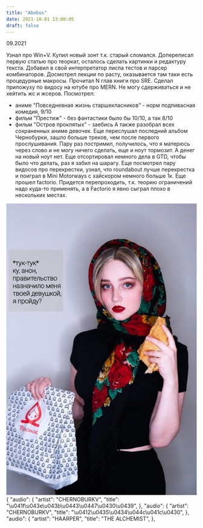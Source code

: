 ```yaml
---
title: "Abobus"
date: 2021-10-01 13:00:05
draft: false
---
```


09.2021

Узнал про Win+V. Купил новый зонт т.к. старый сломался. Допереписал первую статью про теоркат, осталось сделать картинки и редактуру текста. Добавил в свой интерпретатор лиспа тестов и парсер комбинаторов. Досмотрел лекции по расту, оказывается там таки есть процедурные макросы. Прочитал N глав книги про SRE. Сделал приложуху по видосу на ютубе про MERN. Не могу сдерживаться и не хейтить жс и жсеров. Посмотрел:
- аниме "Повседневная жизнь старшекласников" - норм подпивасная комедия, 9/10
- фильм "Престиж" - без фантастики было бы 10/10, а так 8/10
- фильм "Остров проклятых" - заебись
А также разобрал всех сохраненных аниме девочек. Еще переслушал последний альбом Чернобурки, зашло больше треков, чем после первого прослушивания.
Пару раз постримил, получилось, что я матерюсь через слово и не могу ничего сделать, еще и ноут тормозит. А денег на новый ноут нет.
Еще отсортировал немного дела в GTD, чтобы было что делать, раз я забил на шарагу.
Еще посмотрел пару видосов про перекрестки, узнал, что roundabout лучше перекрестка и поиграл в Mini Motorways с хайскором немного больше 1к.
Еще прошел factorio. Придется перепроходить, т.к. теорию ограничений надо куда-то применять, а в Factorio я явно сыграл плохо в нескольких местах.


![](/img/vk/aOh4tWL69Tc.jpg)
    {
      "audio": {
        "artist": "CHERNOBURKV",
        "title": "\u041f\u043e\u043b\u0443\u0447\u0430\u0439",
      },
      "audio": {
        "artist": "CHERNOBURKV",
        "title": "\u0412\u0435\u0434\u044c\u041c\u0430",
      },
      "audio": {
        "artist": "HAARPER",
        "title": "THE ALCHEMIST",
      },
